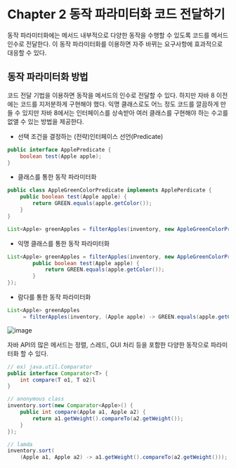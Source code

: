 # Chapter 2 동작 파라미터화 코드 전달하기

동작 파라미터화에는 메서드 내부적으로 다양한 동작을 수행할 수 있도록 코드를 메서드 인수로 전달한다. 이 동작 파라미터화를 이용하면 자주 바뀌는 요구사항에 효과적으로 대응할 수 있다.

## 동작 파라미터화 방법

코드 전달 기법을 이용하면 동작을 메서드의 인수로 전달할 수 있다. 하지만 자바 8 이전에는 코드를 지저분하게 구현해야 했다. 익명 클래스로도 어느 정도 코드를 깔끔하게 만들 수 있지만 자바 8에서는 인터페이스를 상속받아 여러 클래스를 구현해야 하는 수고를 없앨 수 있는 방법을 제공한다.

- 선택 조건을 결정하는 (전략)인터페이스 선언(Predicate)

```java
public interface ApplePredicate {
	boolean test(Apple apple);
}
```

- 클래스를 통한 동작 파라미터화

```java
public class AppleGreenColorPredicate implements ApplePerdicate {
	public boolean test(Apple apple) {
		return GREEN.equals(apple.getColor());
	}
}

List<Apple> greenApples = filterApples(inventory, new AppleGreenColorPredicate());
```

- 익명 클래스를 통한 동작 파라미터화

```java
List<Apple> greenApples = filterApples(inventory, new AppleGreenColorPredicate() {
		public boolean test(Apple apple) {
			return GREEN.equals(apple.getColor());
		}
});
```

- 람다를 통한 동작 파라미터화

```java
List<Apple> greenApples
	 = filterApples(inventory, (Apple apple) -> GREEN.equals(apple.getColor()));
```

![image](https://img1.daumcdn.net/thumb/R1280x0/?scode=mtistory2&fname=https%3A%2F%2Fblog.kakaocdn.net%2Fdn%2FZp1m8%2FbtqP4ltjmFM%2FKzQ26f1to0vP6AI5Kefml0%2Fimg.png)

자바 API의 많은 메서드는 정렬, 스레드, GUI 처리 등을 포함한 다양한 동작으로 파라미터화 할 수 있다.

```java
// ex) java.util.Comparator
public interface Comparator<T> {
	int compare(T o1, T o2)l
}
```

```java
// anonymous class
inventory.sort(new Comparator<Apple>() {
	public int compare(Apple a1, Apple a2) {
		return a1.getWeight().compareTo(a2.getWeight());
	}
});

// lamda
inventory.sort(
	(Apple a1, Apple a2) -> a1.getWeight().compareTo(a2.getWeight()));
```